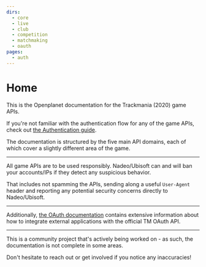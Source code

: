 ```yaml
---
dirs:
  - core
  - live
  - club
  - competition
  - matchmaking
  - oauth
pages:
  - auth
---
```


# Home
This is the Openplanet documentation for the Trackmania (2020) game APIs.

If you're not familiar with the authentication flow for any of the game APIs, check out [the Authentication guide](/auth).

The documentation is structured by the five main API domains, each of which cover a slightly different area of the game.

---

All game APIs are to be used responsibly. Nadeo/Ubisoft can and will ban your accounts/IPs if they detect any suspicious behavior.

That includes not spamming the APIs, sending along a useful `User-Agent` header and reporting any potential security concerns directly to Nadeo/Ubisoft.

---

Additionally, [the OAuth documentation](/oauth) contains extensive information about how to integrate external applications with the official TM OAuth API.

---

This is a community project that's actively being worked on - as such, the documentation is not complete in some areas.

Don't hesitate to reach out or get involved if you notice any inaccuracies!
